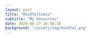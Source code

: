 ```yaml
---
layout: post
title: "Mindfullness"
subtitle: "My Resources"
date: 2020-06-27 10:58:18
background: '/assets/img/mindful.png'
---
```

